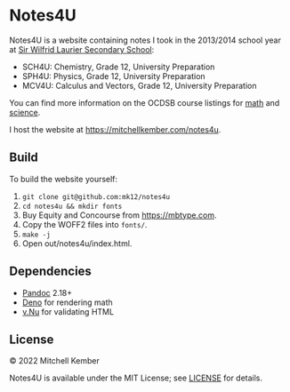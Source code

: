 # Notes4U

Notes4U is a website containing notes I took in the 2013/2014 school year at [Sir Wilfrid Laurier Secondary School][sirwil]:

- SCH4U: Chemistry, Grade 12, University Preparation
- SPH4U: Physics, Grade 12, University Preparation
- MCV4U: Calculus and Vectors, Grade 12, University Preparation

You can find more information on the OCDSB course listings for [math] and [science].

I host the website at https://mitchellkember.com/notes4u.

## Build

To build the website yourself:

1. `git clone git@github.com:mk12/notes4u`
2. `cd notes4u && mkdir fonts`
3. Buy Equity and Concourse from https://mbtype.com.
4. Copy the WOFF2 files into `fonts/`.
5. `make -j`
6. Open out/notes4u/index.html.

## Dependencies

- [Pandoc] 2.18+
- [Deno] for rendering math
- [v.Nu] for validating HTML

## License

© 2022 Mitchell Kember

Notes4U is available under the MIT License; see [LICENSE](LICENSE.md) for details.

[sirwil]: https://sirwilfridlaurierss.ocdsb.ca
[math]: https://ocdsb.ca/secondary/programs/secondary_school_courses/mathematics
[science]: https://ocdsb.ca/secondary/programs/secondary_school_courses/science
[Pandoc]: https://pandoc.org
[Deno]: http://deno.land
[v.Nu]: https://validator.github.io/validator
